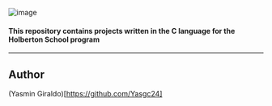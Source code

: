 ![image](https://user-images.githubusercontent.com/98331961/172257977-44983867-286a-429c-a0a5-84a276e07e7c.png)


#### This repository contains projects written in the C language for the Holberton School program
***
## Author
(Yasmin Giraldo)[https://github.com/Yasgc24]
